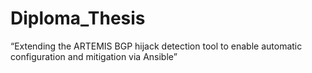 # Diploma_Thesis
“Extending the ARTEMIS BGP hijack detection tool to enable automatic configuration and mitigation via Ansible”
